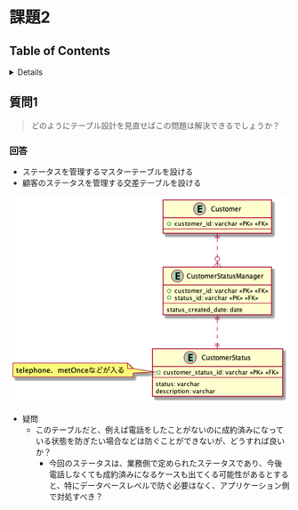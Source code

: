 # 課題2

## Table of Contents
<!-- START doctoc generated TOC please keep comment here to allow auto update -->
<!-- DON'T EDIT THIS SECTION, INSTEAD RE-RUN doctoc TO UPDATE -->
<details>
<summary>Details</summary>

- [質問1](#%E8%B3%AA%E5%95%8F1)
  - [回答](#%E5%9B%9E%E7%AD%94)

</details>
<!-- END doctoc generated TOC please keep comment here to allow auto update -->

## 質問1

> どのようにテーブル設計を見直せばこの問題は解決できるでしょうか？

### 回答

- ステータスを管理するマスターテーブルを設ける
- 顧客のステータスを管理する交差テーブルを設ける

![](../../../assets/anti5_after.png)

- 疑問
  - このテーブルだと、例えば電話をしたことがないのに成約済みになっている状態を防ぎたい場合などは防ぐことができないが、どうすれば良いか？
    - 今回のステータスは、業務側で定められたステータスであり、今後電話しなくても成約済みになるケースも出てくる可能性があるとすると、特にデータベースレベルで防ぐ必要はなく、アプリケーション側で対処すべき？